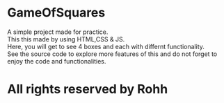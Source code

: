# GameOfSquares
A simple project made for practice. <br>
This this made by using HTML,CSS &amp; JS.<br>
Here, you will get to see 4 boxes and each with differnt functionality.<br>
See the source code to explore more features of this and do not forget to enjoy the code and functionalities.
<h1> All rights reserved by Rohh </h1>
